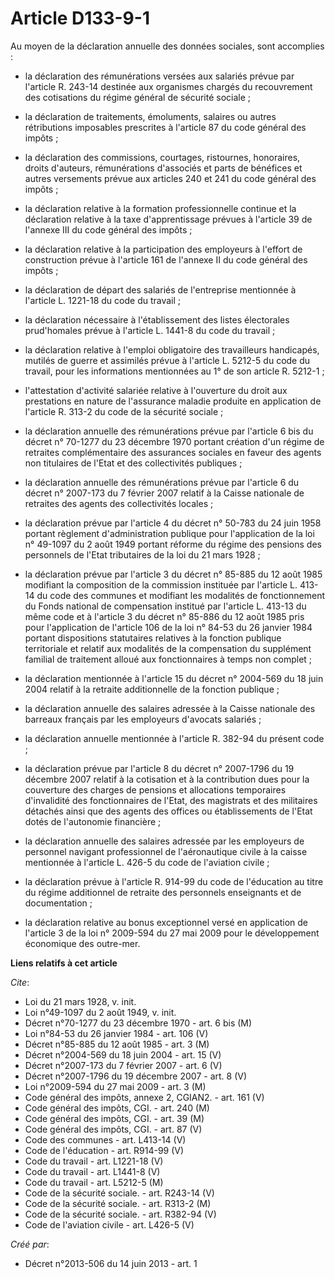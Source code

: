 # Article D133-9-1

Au moyen de la déclaration annuelle des données sociales, sont accomplies :

- la déclaration des rémunérations versées aux salariés prévue par l'article R. 243-14 destinée aux organismes chargés du
recouvrement des cotisations du régime général de sécurité sociale ;

- la déclaration de traitements, émoluments, salaires ou autres rétributions imposables prescrites à l'article 87 du code
général des impôts ;

- la déclaration des commissions, courtages, ristournes, honoraires, droits d'auteurs, rémunérations d'associés et parts de
bénéfices et autres versements prévue aux articles 240 et 241 du code général des impôts ;

- la déclaration relative à la formation professionnelle continue et la déclaration relative à la taxe d'apprentissage
prévues à l'article 39 de l'annexe III du code général des impôts ;

- la déclaration relative à la participation des employeurs à l'effort de construction prévue à l'article 161 de l'annexe II
du code général des impôts ;

- la déclaration de départ des salariés de l'entreprise mentionnée à l'article L. 1221-18 du code du travail ;

- la déclaration nécessaire à l'établissement des listes électorales prud'homales prévue à l'article L. 1441-8 du code du
travail ;

- la déclaration relative à l'emploi obligatoire des travailleurs handicapés, mutilés de guerre et assimilés prévue à
l'article L. 5212-5 du code du travail, pour les informations mentionnées au 1° de son article R. 5212-1 ;

- l'attestation d'activité salariée relative à l'ouverture du droit aux prestations en nature de l'assurance maladie produite
en application de l'article R. 313-2 du code de la sécurité sociale ;

- la déclaration annuelle des rémunérations prévue par l'article 6 bis du décret n° 70-1277 du 23 décembre 1970 portant
création d'un régime de retraites complémentaire des assurances sociales en faveur des agents non titulaires de l'Etat et des
collectivités publiques ;

- la déclaration annuelle des rémunérations prévue par l'article 6 du décret n° 2007-173 du 7 février 2007 relatif à la
Caisse nationale de retraites des agents des collectivités locales ;

- la déclaration prévue par l'article 4 du décret n° 50-783 du 24 juin 1958 portant règlement d'administration publique pour
l'application de la loi n° 49-1097 du 2 août 1949 portant réforme du régime des pensions des personnels de l'Etat tributaires
de la loi du 21 mars 1928 ;

- la déclaration prévue par l'article 3 du décret n° 85-885 du 12 août 1985 modifiant la composition de la commission
instituée par l'article L. 413-14 du code des communes et modifiant les modalités de fonctionnement du Fonds national de
compensation institué par l'article L. 413-13 du même code et à l'article 3 du décret n° 85-886 du 12 août 1985 pris pour
l'application de l'article 106 de la loi n° 84-53 du 26 janvier 1984 portant dispositions statutaires relatives à la fonction
publique territoriale et relatif aux modalités de la compensation du supplément familial de traitement alloué aux
fonctionnaires à temps non complet ;

- la déclaration mentionnée à l'article 15 du décret n° 2004-569 du 18 juin 2004 relatif à la retraite additionnelle de la
fonction publique ;

- la déclaration annuelle des salaires adressée à la Caisse nationale des barreaux français par les employeurs d'avocats
salariés ;

- la déclaration annuelle mentionnée à l'article R. 382-94 du présent code ;

- la déclaration prévue par l'article 8 du décret n° 2007-1796 du 19 décembre 2007 relatif à la cotisation et à la
contribution dues pour la couverture des charges de pensions et allocations temporaires d'invalidité des fonctionnaires de
l'Etat, des magistrats et des militaires détachés ainsi que des agents des offices ou établissements de l'Etat dotés de
l'autonomie financière ;

- la déclaration annuelle des salaires adressée par les employeurs de personnel navigant professionnel de l'aéronautique
civile à la caisse mentionnée à l'article L. 426-5 du code de l'aviation civile ;

- la déclaration prévue à l'article R. 914-99 du code de l'éducation au titre du régime additionnel de retraite des
personnels enseignants et de documentation ;

- la déclaration relative au bonus exceptionnel versé en application de l'article 3 de la loi n° 2009-594 du 27 mai 2009 pour
le développement économique des outre-mer.

**Liens relatifs à cet article**

_Cite_:

  - Loi du 21 mars 1928, v. init.
  - Loi n°49-1097 du 2 août 1949, v. init.
  - Décret n°70-1277 du 23 décembre 1970 - art. 6 bis (M)
  - Loi n°84-53 du 26 janvier 1984 - art. 106 (V)
  - Décret n°85-885 du 12 août 1985 - art. 3 (M)
  - Décret n°2004-569 du 18 juin 2004 - art. 15 (V)
  - Décret n°2007-173 du 7 février 2007 - art. 6 (V)
  - Décret n°2007-1796 du 19 décembre 2007 - art. 8 (V)
  - Loi n°2009-594 du 27 mai 2009 - art. 3 (M)
  - Code général des impôts, annexe 2, CGIAN2. - art. 161 (V)
  - Code général des impôts, CGI. - art. 240 (M)
  - Code général des impôts, CGI. - art. 39 (M)
  - Code général des impôts, CGI. - art. 87 (V)
  - Code des communes - art. L413-14 (V)
  - Code de l'éducation - art. R914-99 (V)
  - Code du travail - art. L1221-18 (V)
  - Code du travail - art. L1441-8 (V)
  - Code du travail - art. L5212-5 (M)
  - Code de la sécurité sociale. - art. R243-14 (V)
  - Code de la sécurité sociale. - art. R313-2 (M)
  - Code de la sécurité sociale. - art. R382-94 (V)
  - Code de l'aviation civile - art. L426-5 (V)

_Créé par_:

  - Décret n°2013-506 du 14 juin 2013 - art. 1
